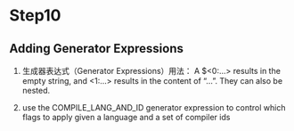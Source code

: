 # Step10
## Adding Generator Expressions

1. 生成器表达式（Generator Expressions）用法：
A $<0:...> results in the empty string, and <1:...> results in the content of “…”. They can also be nested.

2. use the COMPILE_LANG_AND_ID generator expression to control which flags to apply given a language and a set of compiler ids
